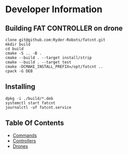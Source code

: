 # Developer Information

## Building FAT CONTROLLER on drone

```
clone git@github.com:Ryder-Robots/fatcnt.git
mkdir build
cd build
cmake -S .. -B . 
cmake --build . --target install/strip
cmake --build . --target test
cmake -DCMAKE_INSTALL_PREFIX=/opt/fatcnt ..
cpack -G DEB 
```

## Installing

```
dpkg -i ./build/*.deb
systemctl start fatcnt
journalctl -uf fatcnt.service
```

## Table Of Contents

- [Commands](commands/README.md)
- [Controllers](controllers/ps4_control.md)
- [Drones](robots/README.md)


